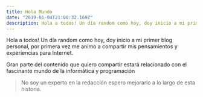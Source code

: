 ```yaml
---
title: Hola Mundo
date: "2019-01-04T21:00:32.169Z"
description: Hola a todos! Un día random como hoy, doy inicio a mi primer blog personal...
---
```


Hola a todos! Un día random como hoy, doy inicio a mi primer blog personal, por primera vez me animo a compartir mis pensamientos y experiencias para Internet.

Gran parte del contenido que quiero compartir estará relacionado con el fascinante mundo de la informática y programación
> No soy un experto en la redacción espero mejorarlo a lo largo de esta historia.